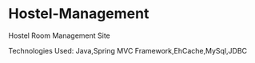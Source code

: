 # Hostel-Management
Hostel Room Management Site


Technologies Used:
Java,Spring MVC Framework,EhCache,MySql,JDBC
